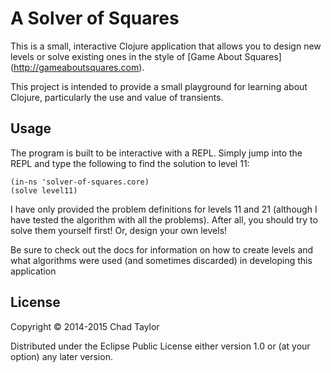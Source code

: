 # A Solver of Squares

This is a small, interactive Clojure application that allows you to design new
levels or solve existing ones in the style of [Game About Squares]
(http://gameaboutsquares.com).

This project is intended to provide a small playground for learning about
Clojure, particularly the use and value of transients.


## Usage

The program is built to be interactive with a REPL.  Simply jump into the REPL
and type the following to find the solution to level 11:

```
(in-ns 'solver-of-squares.core)
(solve level11)
```

I have only provided the problem definitions for levels 11 and 21 (although I
have tested the algorithm with all the problems).  After all, you should try to
solve them yourself first!  Or, design your own levels!

Be sure to check out the docs for information on how to create levels and what
algorithms were used (and sometimes discarded) in developing this application


## License

Copyright © 2014-2015 Chad Taylor

Distributed under the Eclipse Public License either version 1.0 or (at
your option) any later version.
